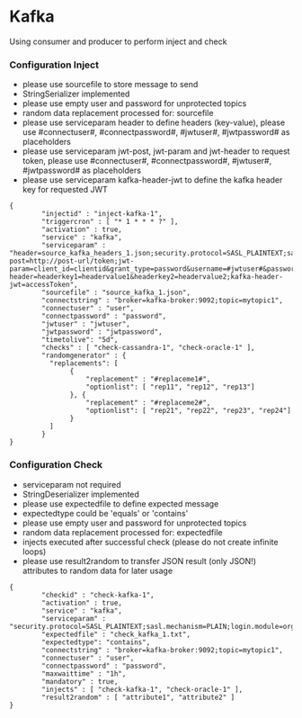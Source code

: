 # Kafka

Using consumer and producer to perform inject and check

### Configuration Inject

* please use sourcefile to store message to send
* StringSerializer implemented
* please use empty user and password for unprotected topics
* random data replacement processed for: sourcefile
* please use serviceparam header to define headers (key-value), please use #connectuser#, #connectpassword#, #jwtuser#, #jwtpassword# as placeholders
* please use serviceparam jwt-post, jwt-param and jwt-header to request token, please use #connectuser#, #connectpassword#, #jwtuser#, #jwtpassword# as placeholders
* please use serviceparam kafka-header-jwt to define the kafka header key for requested JWT

```
{
        "injectid" : "inject-kafka-1",
        "triggercron" : [ "* 1 * * * ?" ],
        "activation" : true,
        "service" : "kafka",
        "serviceparam" : "header=source_kafka_headers_1.json;security.protocol=SASL_PLAINTEXT;sasl.mechanism=PLAIN;login.module=org.apache.kafka.common.security.plain.PlainLoginModule;jwt-post=http://post-url/token;jwt-param=client_id=clientid&grant_type=password&username=#jwtuser#&password=#jwtpassword#;jwt-header=headerkey1=headervalue1&headerkey2=headervalue2;kafka-header-jwt=accessToken",
        "sourcefile" : "source_kafka_1.json",
        "connectstring" : "broker=kafka-broker:9092;topic=mytopic1",
        "connectuser" : "user",
        "connectpassword" : "password",
        "jwtuser" : "jwtuser",
        "jwtpassword" : "jwtpassword",
        "timetolive": "5d",
        "checks" : [ "check-cassandra-1", "check-oracle-1" ],
        "randomgenerator" : {
          "replacements": [
               {
                   "replacement" : "#replaceme1#",
                   "optionlist": [ "rep11", "rep12", "rep13"]
               }, {
                   "replacement" : "#replaceme2#",
                   "optionlist": [ "rep21", "rep22", "rep23", "rep24"]
               }
          ]
        }
}
```

### Configuration Check

* serviceparam not required
* StringDeserializer implemented
* please use expectedfile to define expected message
* expectedtype could be 'equals' or 'contains'
* please use empty user and password for unprotected topics
* random data replacement processed for: expectedfile
* injects executed after successful check (please do not create infinite loops)
* please use result2random to transfer JSON result (only JSON!) attributes to random data for later usage

```
{
        "checkid" : "check-kafka-1",
        "activation" : true,
        "service" : "kafka",
        "serviceparam" : "security.protocol=SASL_PLAINTEXT;sasl.mechanism=PLAIN;login.module=org.apache.kafka.common.security.plain.PlainLoginModule;group.id=e2etests",
        "expectedfile" : "check_kafka_1.txt",
        "expectedtype": "contains",
        "connectstring" : "broker=kafka-broker:9092;topic=mytopic1",
        "connectuser" : "user",
        "connectpassword" : "password",
        "maxwaittime" : "1h",
        "mandatory" : true,
        "injects" : [ "check-kafka-1", "check-oracle-1" ],
        "result2random" : [ "attribute1", "attribute2" ]
}
```